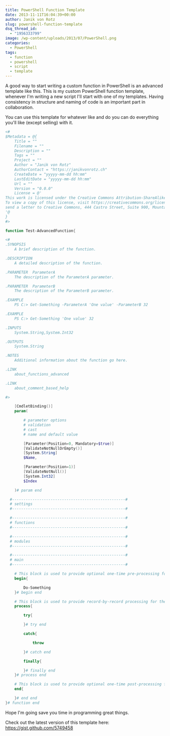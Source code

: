 ```yaml
---
title: PowerShell Function Template
date: 2013-11-11T16:04:39+00:00
author: Janik von Rotz
slug: powershell-function-template
dsq_thread_id:
  - "1956333799"
image: /wp-content/uploads/2013/07/PowerShell.png
categories:
  - PowerShell
tags:
  - function
  - powershell
  - script
  - template
---
```

A good way to start writing a custom function in PowerShell is an advanced template like this.
This is my custom PowerShell function template, whenever I'm writing a new script I'll start with one of my templates. Having consistency in structure and naming of code is an important part in collaboration.
<!--more-->
You can use this template for whatever like and do you can do everything you'll like (except selling) with it.

```powershell
<#
$Metadata = @{
	Title = ""
	Filename = ""
	Description = ""
	Tags = ""
	Project = ""
	Author = "Janik von Rotz"
	AuthorContact = "https://janikvonrotz.ch"
	CreateDate = "yyyyy-mm-dd hh:mm"
	LastEditDate = "yyyyy-mm-dd hh:mm"
	Url = ""
	Version = "0.0.0"
	License = @'
This work is licensed under the Creative Commons Attribution-ShareAlike 3.0 Switzerland License.
To view a copy of this license, visit https://creativecommons.org/licenses/by-sa/3.0/ch/ or
send a letter to Creative Commons, 444 Castro Street, Suite 900, Mountain View, California, 94041, USA.
'@
}
#>

function Test-AdvancedFunction{

<#
.SYNOPSIS
    A brief description of the function.

.DESCRIPTION
	A detailed description of the function.

.PARAMETER  ParameterA
	The description of the ParameterA parameter.

.PARAMETER  ParameterB
	The description of the ParameterB parameter.

.EXAMPLE
	PS C:> Get-Something -ParameterA 'One value' -ParameterB 32

.EXAMPLE
	PS C:> Get-Something 'One value' 32

.INPUTS
	System.String,System.Int32

.OUTPUTS
	System.String

.NOTES
	Additional information about the function go here.

.LINK
	about_functions_advanced

.LINK
	about_comment_based_help

#>

	[CmdletBinding()]
	param(

        # parameter options
        # validation
        # cast
        # name and default value

		[Parameter(Position=0, Mandatory=$true)]
		[ValidateNotNullOrEmpty()]
		[System.String]
		$Name,

		[Parameter(Position=1)]
		[ValidateNotNull()]
		[System.Int32]
		$Index

	)# param end

  #--------------------------------------------------#
  # settings
  #--------------------------------------------------#

  #--------------------------------------------------#
  # functions
  #--------------------------------------------------#

  #--------------------------------------------------#
  # modules
  #--------------------------------------------------#

  #--------------------------------------------------#
  # main
  #--------------------------------------------------#

    # This block is used to provide optional one-time pre-processing for the function.
    begin{

        Do-Something
    }# begin end

    # This block is used to provide record-by-record processing for the function.
    process{

    	try{

    	}# try end

    	catch{

    		throw

        }# catch end

        finally{

        }# finally end
    }# process end

    # This block is used to provide optional one-time post-processing for the function.
    end{

    }# end end
}# function end

```

Hope I'm going save you time in programming great things.

Check out the latest version of this template here: <a href="https://gist.github.com/5749458">https://gist.github.com/5749458</a>